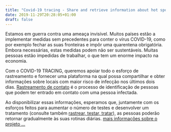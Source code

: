 ```yaml
---
title: "Covid-19 tracing - Share and retrieve information about hot spots"
date: 2019-11-29T20:28:05+01:00
draft: false
---
```


Estamos em guerra contra uma ameaça invisível. Muitos países estão a implementar medidas sem precedentes para conter o vírus COVID-19, como por exemplo fechar as suas fronteiras e impôr uma quarentena obrigatória. Embora necessárias, estas medidas podem não ser sustentáveis. Muitas pessoas estão impedidas de trabalhar, o que tem um enorme impacto na economia.

Com o COVID-19 TRACING, queremos apoiar todo o esforço de rastreamento e fornecer uma plataforma na qual possa compartilhar e obter informações sobre locais com maior risco de infecção nos últimos dois dias. [Rastreamento de contato](https://en.wikipedia.org/wiki/Contact_tracing) é o processo de identificação de pessoas que podem ter entrado em contato com uma pessoa infectada.

Ao disponibilizar essas informações, esperamos que, juntamente com os esforços feitos para aumentar o número de testes e desenvolver um tratamento (consulte também [rastrear, testar, tratar](https://www.theguardian.com/world/2020/mar/13/who-urges-countries-to-track-and-trace-every-covid-19-case)), as pessoas poderão retornar gradualmente às suas rotinas diárias. [mais informações sobre o projeto ...](/pt/about)

